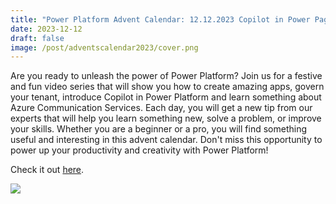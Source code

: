 ```yaml
---
title: "Power Platform Advent Calendar: 12.12.2023 Copilot in Power Pages"
date: 2023-12-12
draft: false
image: /post/adventscalendar2023/cover.png
---
```


Are you ready to unleash the power of Power Platform? Join us for a festive and fun video series that will show you how to create amazing apps, govern your tenant, introduce Copilot in Power Platform and learn something about Azure Communication Services. Each day, you will get a new tip from our experts that will help you learn something new, solve a problem, or improve your skills. Whether you are a beginner or a pro, you will find something useful and interesting in this advent calendar. Don't miss this opportunity to power up your productivity and creativity with Power Platform!

Check it out [here](https://youtu.be/BSQn7L_qghA).

[![](video.png)](https://youtu.be/BSQn7L_qghA)